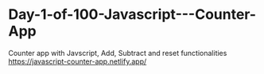 # Day-1-of-100-Javascript---Counter-App
Counter app with Javscript, Add, Subtract and reset functionalities
https://javascript-counter-app.netlify.app/
